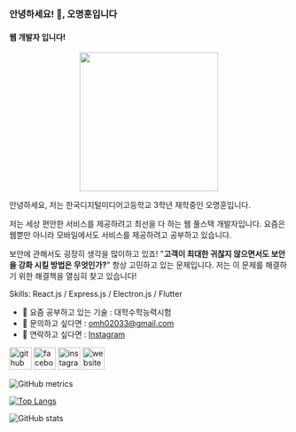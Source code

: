 ### 안녕하세요! 👋, 오명훈입니다
#### 웹 개발자 입니다!
<div align="center"><img src="https://user-images.githubusercontent.com/59903612/232705736-4c42b5bf-3179-474d-af95-6a41c1924655.png" width="250" /></div>

안녕하세요, 저는 한국디지털미디어고등학교 3학년 재학중인 오명훈입니다.

저는 세상 편안한 서비스를 제공하려고 최선을 다 하는 웹 풀스택 개발자입니다. 요즘은 웹뿐만 아니라 모바일에서도 서비스를 제공하려고 공부하고 있습니다.

보안에 관해서도 굉장히 생각을 많이하고 있죠! "**고객이 최대한 귀찮지 않으면서도 보안을 강화 시킬 방법은 무엇인가?**" 항상 고민하고 있는 문제입니다. 저는 이 문제를 해결하기 위한 해결책을 열심히 찾고 있습니다!

Skills: React.js / Express.js / Electron.js / Flutter

- 🌱 요즘 공부하고 있는 기술 : 대학수학능력시험
- 💬 문의하고 싶다면 : omh02033@gmail.com 
- 🤙 연락하고 싶다면 : <a href="https://instagram.com/audgns23" target="_blank">Instagram</a>


[<img src='https://cdn.jsdelivr.net/npm/simple-icons@3.0.1/icons/github.svg' alt='github' height='40'>](https://github.com/omh02033)  [<img src='https://cdn.jsdelivr.net/npm/simple-icons@3.0.1/icons/facebook.svg' alt='facebook' height='40'>](https://www.facebook.com/omh02033)  [<img src='https://cdn.jsdelivr.net/npm/simple-icons@3.0.1/icons/instagram.svg' alt='instagram' height='40'>](https://www.instagram.com/audgns23/)  [<img src='https://cdn.jsdelivr.net/npm/simple-icons@3.0.1/icons/icloud.svg' alt='website' height='40'>](https://myunghoon.me)  


![GitHub metrics](https://metrics.lecoq.io/omh02033)  

[![Top Langs](https://github-readme-stats.vercel.app/api/top-langs/?username=omh02033)](https://github.com/anuraghazra/github-readme-stats)

![GitHub stats](https://github-readme-stats.vercel.app/api?username=omh02033&show_icons=true)  
